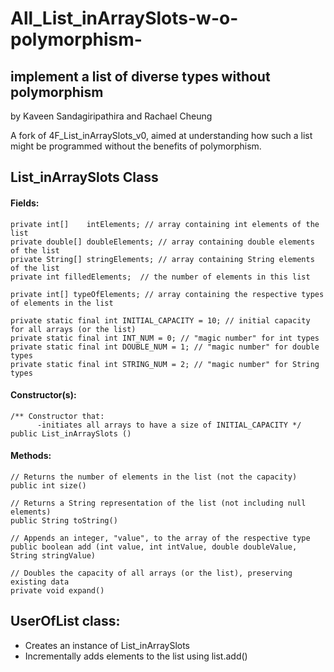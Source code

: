 # All_List_inArraySlots-w-o-polymorphism-
## implement a list of diverse types without polymorphism
by Kaveen Sandagiripathira and Rachael Cheung

A fork of 4F_List_inArraySlots_v0, aimed at
understanding how such a list
might be programmed without the benefits of polymorphism.

## List_inArraySlots Class
#### Fields:
```
private int[]    intElements; // array containing int elements of the list
private double[] doubleElements; // array containing double elements of the list
private String[] stringElements; // array containing String elements of the list
private int filledElements;  // the number of elements in this list

private int[] typeOfElements; // array containing the respective types of elements in the list

private static final int INITIAL_CAPACITY = 10; // initial capacity for all arrays (or the list)
private static final int INT_NUM = 0; // "magic number" for int types 
private static final int DOUBLE_NUM = 1; // "magic number" for double types 
private static final int STRING_NUM = 2; // "magic number" for String types 
```

#### Constructor(s):
```
/** Constructor that: 
      -initiates all arrays to have a size of INITIAL_CAPACITY */
public List_inArraySlots ()
```

#### Methods:
``` 
// Returns the number of elements in the list (not the capacity)
public int size() 

// Returns a String representation of the list (not including null elements)
public String toString()

// Appends an integer, "value", to the array of the respective type  
public boolean add (int value, int intValue, double doubleValue, String stringValue)

// Doubles the capacity of all arrays (or the list), preserving existing data
private void expand()

```

## UserOfList class:
- Creates an instance of List_inArraySlots
- Incrementally adds elements to the list using list.add()

